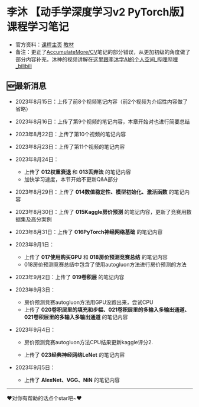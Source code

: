 # 李沐 【动手学深度学习v2 PyTorch版】课程学习笔记

- 官方资料：[课程主页](https://courses.d2l.ai/zh-v2/)  [教材](https://zh-v2.d2l.ai/)
- 备注：更正了[AccumulateMore/CV](https://github.com/AccumulateMore/CV)笔记的部分错误，从更加初级的角度做了部分内容补充，沐神的视频讲解在这里[跟李沐学AI的个人空间_哔哩哔哩_bilibili](https://space.bilibili.com/1567748478/channel/seriesdetail?sid=358497)

## 🆕最新消息

- 2023年8月15日：上传了前8个视频笔记内容（前2个视频为介绍性内容做了省略）
- 2023年8月16日：上传了第9个视频的笔记内容，本章开始对也进行简要总结
- 2023年8月22日：上传了第10个视频的笔记内容
- 2023年8月23日：上传了第11个视频的笔记内容
- 2023年8月24日：
	- 上传了 **012权重衰退** 和 **013丢弃法** 的笔记内容
	- 加快学习速度，本节开始不更新Q&A部分
- 2023年8月29日：上传了 **014数值稳定性、模型初始化、激活函数** 的笔记内容
- 2023年8月30日：上传了 **015Kaggle房价预测** 的笔记内容，更新了竞赛用数据集及高分案例
- 2023年8月31日：上传了 **016PyTorch神经网络基础** 的笔记内容
- 2023年9月1日：
	- 上传了 **017使用购买GPU** 和 **018房价预测竞赛总结** 的笔记内容
	- 018房价预测竞赛总结中包含了使用autogluon方法进行房价预测的方法
- 2023年9月2日：上传了 **019卷积层** 的笔记内容
- 2023年9月3日：
	- 房价预测竞赛autogluon方法用GPU没跑出来，尝试CPU
	- 上传了 **020卷积层里的填充和步幅、021卷积层里的多输入多输出通道、021卷积层里的多输入多输出通道** 的笔记内容
- 2023年9月4日：
	- 房价预测竞赛autogluon方法CPU结果更新kaggle评分2.

	- 上传了 **023经典神经网络LeNet** 的笔记内容

- 2023年9月5日：
	- 上传了 **AlexNet、VGG、NiN** 的笔记内容

---

❤️对你有帮助的话点个star吧~❤️